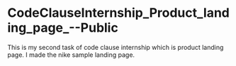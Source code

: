 # CodeClauseInternship_Product_landing_page_--Public
This is my second task of code clause internship which is product landing page. I made the nike sample landing page.
